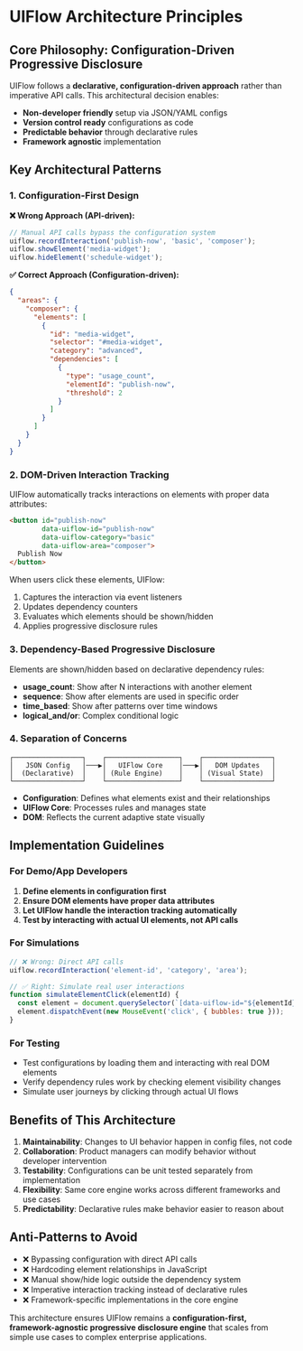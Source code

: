 # UIFlow Architecture Principles

## Core Philosophy: Configuration-Driven Progressive Disclosure

UIFlow follows a **declarative, configuration-driven approach** rather than imperative API calls. This architectural decision enables:

- **Non-developer friendly** setup via JSON/YAML configs
- **Version control ready** configurations as code
- **Predictable behavior** through declarative rules
- **Framework agnostic** implementation

## Key Architectural Patterns

### 1. Configuration-First Design

**❌ Wrong Approach (API-driven):**
```javascript
// Manual API calls bypass the configuration system
uiflow.recordInteraction('publish-now', 'basic', 'composer');
uiflow.showElement('media-widget');
uiflow.hideElement('schedule-widget');
```

**✅ Correct Approach (Configuration-driven):**
```json
{
  "areas": {
    "composer": {
      "elements": [
        {
          "id": "media-widget",
          "selector": "#media-widget", 
          "category": "advanced",
          "dependencies": [
            {
              "type": "usage_count",
              "elementId": "publish-now",
              "threshold": 2
            }
          ]
        }
      ]
    }
  }
}
```

### 2. DOM-Driven Interaction Tracking

UIFlow automatically tracks interactions on elements with proper data attributes:

```html
<button id="publish-now" 
        data-uiflow-id="publish-now"
        data-uiflow-category="basic" 
        data-uiflow-area="composer">
  Publish Now
</button>
```

When users click these elements, UIFlow:
1. Captures the interaction via event listeners
2. Updates dependency counters
3. Evaluates which elements should be shown/hidden
4. Applies progressive disclosure rules

### 3. Dependency-Based Progressive Disclosure

Elements are shown/hidden based on declarative dependency rules:

- **usage_count**: Show after N interactions with another element
- **sequence**: Show after elements are used in specific order  
- **time_based**: Show after patterns over time windows
- **logical_and/or**: Complex conditional logic

### 4. Separation of Concerns

```
┌─────────────────┐    ┌──────────────────┐    ┌─────────────────┐
│   JSON Config   │───▶│   UIFlow Core    │───▶│   DOM Updates   │
│  (Declarative)  │    │ (Rule Engine)    │    │ (Visual State)  │
└─────────────────┘    └──────────────────┘    └─────────────────┘
```

- **Configuration**: Defines what elements exist and their relationships
- **UIFlow Core**: Processes rules and manages state
- **DOM**: Reflects the current adaptive state visually

## Implementation Guidelines

### For Demo/App Developers

1. **Define elements in configuration first**
2. **Ensure DOM elements have proper data attributes**
3. **Let UIFlow handle the interaction tracking automatically**
4. **Test by interacting with actual UI elements, not API calls**

### For Simulations

```javascript
// ❌ Wrong: Direct API calls
uiflow.recordInteraction('element-id', 'category', 'area');

// ✅ Right: Simulate real user interactions
function simulateElementClick(elementId) {
  const element = document.querySelector(`[data-uiflow-id="${elementId}"]`);
  element.dispatchEvent(new MouseEvent('click', { bubbles: true }));
}
```

### For Testing

- Test configurations by loading them and interacting with real DOM elements
- Verify dependency rules work by checking element visibility changes
- Simulate user journeys by clicking through actual UI flows

## Benefits of This Architecture

1. **Maintainability**: Changes to UI behavior happen in config files, not code
2. **Collaboration**: Product managers can modify behavior without developer intervention
3. **Testability**: Configurations can be unit tested separately from implementation
4. **Flexibility**: Same core engine works across different frameworks and use cases
5. **Predictability**: Declarative rules make behavior easier to reason about

## Anti-Patterns to Avoid

- ❌ Bypassing configuration with direct API calls
- ❌ Hardcoding element relationships in JavaScript
- ❌ Manual show/hide logic outside the dependency system  
- ❌ Imperative interaction tracking instead of declarative rules
- ❌ Framework-specific implementations in the core engine

This architecture ensures UIFlow remains a **configuration-first, framework-agnostic progressive disclosure engine** that scales from simple use cases to complex enterprise applications.
